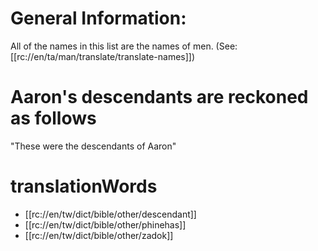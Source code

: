 # General Information:

All of the names in this list are the names of men. (See: [[rc://en/ta/man/translate/translate-names]])

# Aaron's descendants are reckoned as follows

"These were the descendants of Aaron"

# translationWords

* [[rc://en/tw/dict/bible/other/descendant]]
* [[rc://en/tw/dict/bible/other/phinehas]]
* [[rc://en/tw/dict/bible/other/zadok]]